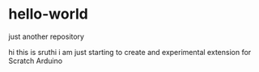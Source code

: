 # hello-world
just another repository


hi this is sruthi i am just starting to create and experimental extension for Scratch Arduino
